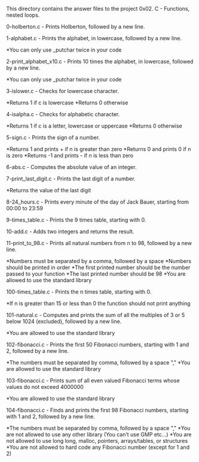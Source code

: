 This directory contains the answer files to the project 0x02. C - Functions, nested loops.

0-holberton.c - Prints Holberton, followed by a new line.

1-alphabet.c - Prints the alphabet, in lowercase, followed by a new line.

 *You can only use _putchar twice in your code

2-print_alphabet_x10.c - Prints 10 times the alphabet, in lowercase, followed by a new line.

 *You can only use _putchar twice in your code

3-islower.c - Checks for lowercase character.

 *Returns 1 if c is lowercase
 *Returns 0 otherwise

4-isalpha.c - Checks for alphabetic character.

 *Returns 1 if c is a letter, lowercase or uppercase
 *Returns 0 otherwise

5-sign.c - Prints the sign of a number.

 *Returns 1 and prints + if n is greater than zero
 *Returns 0 and prints 0 if n is zero
 *Returns -1 and prints - if n is less than zero

6-abs.c - Computes the absolute value of an integer.

7-print_last_digit.c - Prints the last digit of a number.

 *Returns the value of the last digit

8-24_hours.c - Prints every minute of the day of Jack Bauer, starting from 00:00 to 23:59

9-times_table.c - Prints the 9 times table, starting with 0.

10-add.c - Adds two integers and returns the result.

11-print_to_98.c - Prints all natural numbers from n to 98, followed by a new line.

 *Numbers must be separated by a comma, followed by a space
 *Numbers should be printed in order
 *The first printed number should be the number passed to your function
 *The last printed number should be 98
 *You are allowed to use the standard library

100-times_table.c - Prints the n times table, starting with 0.

 *If n is greater than 15 or less than 0 the function should not print anything

101-natural.c - Computes and prints the sum of all the multiples of 3 or 5 below 1024 (excluded), followed by a new line.

 *You are allowed to use the standard library

102-fibonacci.c - Prints the first 50 Fibonacci numbers, starting with 1 and 2, followed by a new line.

 *The numbers must be separated by comma, followed by a space \",\"
 *You are allowed to use the standard library

103-fibonacci.c - Prints sum of all even valued Fibonacci terms whose values do not exceed 4000000

 *You are allowed to use the standard library

104-fibonacci.c - Finds and prints the first 98 Fibonacci numbers, starting with 1 and 2, followed by a new line.

 *The numbers must be separated by comma, followed by a space \",\"
 *You are not allowed to use any other library (You can’t use GMP etc…)
 *You are not allowed to use long long, malloc, pointers, arrays/tables, or structures
 *You are not allowed to hard code any Fibonacci number (except for 1 and 2)
